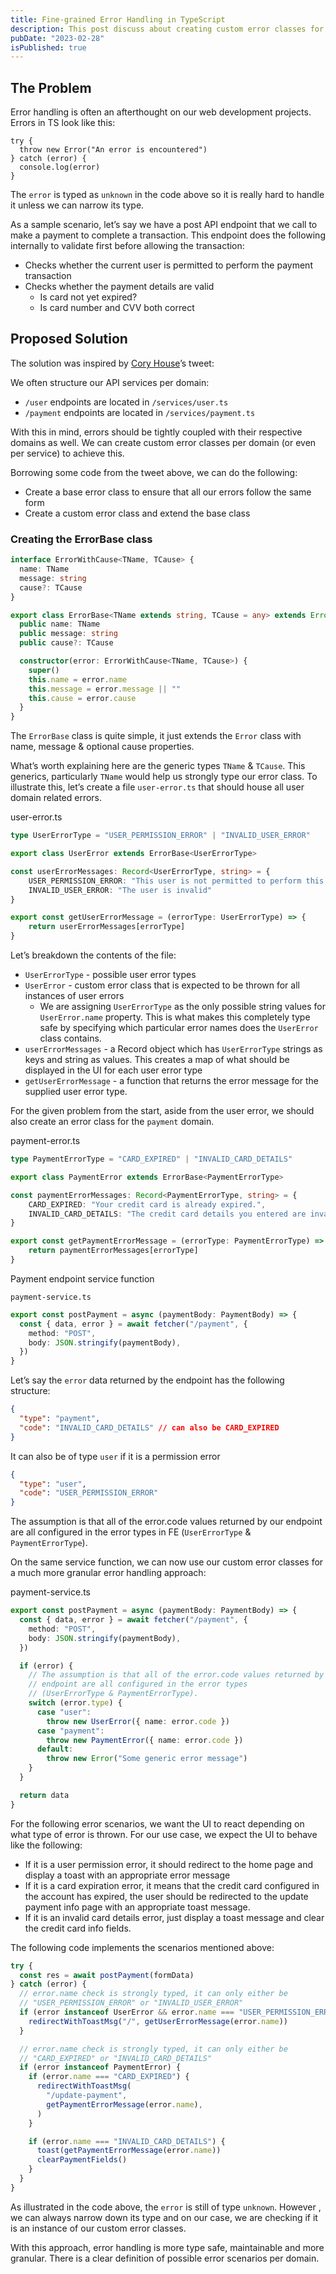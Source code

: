 ```yaml
---
title: Fine-grained Error Handling in TypeScript
description: This post discuss about creating custom error classes for fine-grained error handling in TypeScript.
pubDate: "2023-02-28"
isPublished: true
---
```


## The Problem

Error handling is often an afterthought on our web development projects. Errors in TS look like this:

```tsx
try {
  throw new Error("An error is encountered")
} catch (error) {
  console.log(error)
}
```

The `error` is typed as `unknown` in the code above so it is really hard to handle it unless we can narrow its type.

As a sample scenario, let’s say we have a post API endpoint that we call to make a payment to complete a transaction. This endpoint does the following internally to validate first before allowing the transaction:

- Checks whether the current user is permitted to perform the payment transaction
- Checks whether the payment details are valid
  - Is card not yet expired?
  - Is card number and CVV both correct

## Proposed Solution

The solution was inspired by [Cory House](https://twitter.com/housecor)’s tweet:

We often structure our API services per domain:

- `/user` endpoints are located in `/services/user.ts`
- `/payment` endpoints are located in `/services/payment.ts`

With this in mind, errors should be tightly coupled with their respective domains as well. We can create custom error classes per domain (or even per service) to achieve this.

Borrowing some code from the tweet above, we can do the following:

- Create a base error class to ensure that all our errors follow the same form
- Create a custom error class and extend the base class

### Creating the ErrorBase class

```ts
interface ErrorWithCause<TName, TCause> {
  name: TName
  message: string
  cause?: TCause
}

export class ErrorBase<TName extends string, TCause = any> extends Error {
  public name: TName
  public message: string
  public cause?: TCause

  constructor(error: ErrorWithCause<TName, TCause>) {
    super()
    this.name = error.name
    this.message = error.message || ""
    this.cause = error.cause
  }
}
```

The `ErrorBase` class is quite simple, it just extends the `Error` class with name, message & optional cause properties.

What’s worth explaining here are the generic types `TName` & `TCause`. This generics, particularly `TName` would help us strongly type our error class. To illustrate this, let’s create a file `user-error.ts` that should house all user domain related errors.

user-error.ts

```typescript
type UserErrorType = "USER_PERMISSION_ERROR" | "INVALID_USER_ERROR"

export class UserError extends ErrorBase<UserErrorType>

const userErrorMessages: Record<UserErrorType, string> = {
	USER_PERMISSION_ERROR: "This user is not permitted to perform this operation.",
	INVALID_USER_ERROR: "The user is invalid"
}

export const getUserErrorMessage = (errorType: UserErrorType) => {
	return userErrorMessages[errorType]
}
```

Let’s breakdown the contents of the file:

- `UserErrorType` - possible user error types
- `UserError` - custom error class that is expected to be thrown for all instances of user errors
  - We are assigning `UserErrorType` as the only possible string values for `UserError.name` property. This is what makes this completely type safe by specifying which particular error names does the `UserError` class contains.
- `userErrorMessages` - a Record object which has `UserErrorType` strings as keys and string as values. This creates a map of what should be displayed in the UI for each user error type
- `getUserErrorMessage` - a function that returns the error message for the supplied user error type.

For the given problem from the start, aside from the user error, we should also create an error class for the `payment` domain.

payment-error.ts

```ts
type PaymentErrorType = "CARD_EXPIRED" | "INVALID_CARD_DETAILS"

export class PaymentError extends ErrorBase<PaymentErrorType>

const paymentErrorMessages: Record<PaymentErrorType, string> = {
	CARD_EXPIRED: "Your credit card is already expired.",
	INVALID_CARD_DETAILS: "The credit card details you entered are invalid."
}

export const getPaymentErrorMessage = (errorType: PaymentErrorType) => {
	return paymentErrorMessages[errorType]
}
```

Payment endpoint service function

`payment-service.ts`

```ts
export const postPayment = async (paymentBody: PaymentBody) => {
  const { data, error } = await fetcher("/payment", {
    method: "POST",
    body: JSON.stringify(paymentBody),
  })
}
```

Let’s say the `error` data returned by the endpoint has the following structure:

```json
{
  "type": "payment",
  "code": "INVALID_CARD_DETAILS" // can also be CARD_EXPIRED
}
```

It can also be of type `user` if it is a permission error

```json
{
  "type": "user",
  "code": "USER_PERMISSION_ERROR"
}
```

The assumption is that all of the error.code values returned by our endpoint are all configured in the error types in FE (`UserErrorType` & `PaymentErrorType`).

On the same service function, we can now use our custom error classes for a much more granular error handling approach:

payment-service.ts

```ts
export const postPayment = async (paymentBody: PaymentBody) => {
  const { data, error } = await fetcher("/payment", {
    method: "POST",
    body: JSON.stringify(paymentBody),
  })

  if (error) {
    // The assumption is that all of the error.code values returned by our
    // endpoint are all configured in the error types
    // (UserErrorType & PaymentErrorType).
    switch (error.type) {
      case "user":
        throw new UserError({ name: error.code })
      case "payment":
        throw new PaymentError({ name: error.code })
      default:
        throw new Error("Some generic error message")
    }
  }

  return data
}
```

For the following error scenarios, we want the UI to react depending on what type of error is thrown. For our use case, we expect the UI to behave like the following:

- If it is a user permission error, it should redirect to the home page and display a toast with an appropriate error message
- If it is a card expiration error, it means that the credit card configured in the account has expired, the user should be redirected to the update payment info page with an appropriate toast message.
- If it is an invalid card details error, just display a toast message and clear the credit card info fields.

The following code implements the scenarios mentioned above:

```ts
try {
  const res = await postPayment(formData)
} catch (error) {
  // error.name check is strongly typed, it can only either be
  // "USER_PERMISSION_ERROR" or "INVALID_USER_ERROR"
  if (error instanceof UserError && error.name === "USER_PERMISSION_ERROR") {
    redirectWithToastMsg("/", getUserErrorMessage(error.name))
  }

  // error.name check is strongly typed, it can only either be
  // "CARD_EXPIRED" or "INVALID_CARD_DETAILS"
  if (error instanceof PaymentError) {
    if (error.name === "CARD_EXPIRED") {
      redirectWithToastMsg(
        "/update-payment",
        getPaymentErrorMessage(error.name),
      )
    }

    if (error.name === "INVALID_CARD_DETAILS") {
      toast(getPaymentErrorMessage(error.name))
      clearPaymentFields()
    }
  }
}
```

As illustrated in the code above, the `error` is still of type `unknown`. However , we can always narrow down its type and on our case, we are checking if it is an instance of our custom error classes.

With this approach, error handling is more type safe, maintainable and more granular. There is a clear definition of possible error scenarios per domain.
